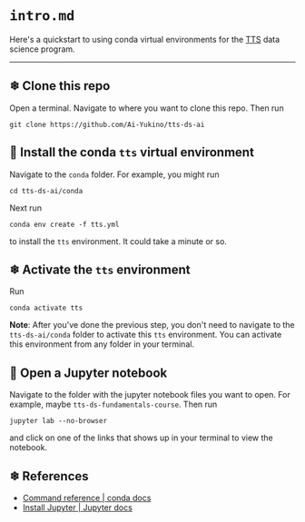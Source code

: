 # `intro.md`

Here's a quickstart to using conda virtual environments for the [TTS](https://www.techtalentsouth.com/) data science program.

---

## ❄ Clone this repo

Open a terminal. Navigate to where you want to clone this repo. Then run

```
git clone https://github.com/Ai-Yukino/tts-ds-ai
```

## 🌸 Install the conda `tts` virtual environment

Navigate to the `conda` folder. For example, you might run

```
cd tts-ds-ai/conda
```

Next run

```
conda env create -f tts.yml
```

to install the `tts` environment. It could take a minute or so.

## ❄ Activate the `tts` environment

Run

```
conda activate tts
```

**Note**: After you've done the previous step, you don't need to navigate to the `tts-ds-ai/conda` folder to activate this `tts` environment. You can activate this environment from any folder in your terminal.

## 🌸 Open a Jupyter notebook

Navigate to the folder with the jupyter notebook files you want to open. For example, maybe `tts-ds-fundamentals-course`. Then run

```
jupyter lab --no-browser
```

and click on one of the links that shows up in your terminal to view the notebook.

## ❄ References

- [Command reference | conda docs](https://docs.conda.io/projects/conda/en/latest/commands.html)
- [Install Jupyter | Jupyter docs](https://jupyter.org/install)
